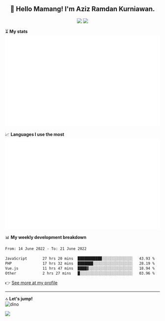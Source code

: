 <h2 align="center">👋 Hello Mamang! I'm Aziz Ramdan Kurniawan.</h2>  
<p align="center">
  <img src="https://komarev.com/ghpvc/?username=azizramdan">
  <img src="https://wakatime.com/badge/user/90056fa0-4c31-4eca-954e-2a3ac05896f9.svg">
</p>
    
⏳ **My stats**  
![](https://raw.githubusercontent.com/azizramdan/github-stats/master/generated/overview.svg#gh-dark-mode-only)

📈 **Languages I use the most**  
![](https://raw.githubusercontent.com/azizramdan/github-stats/master/generated/languages.svg#gh-dark-mode-only)

📊 **My weekly development breakdown**
<!--START_SECTION:waka-->

```text
From: 14 June 2022 - To: 21 June 2022

JavaScript       27 hrs 20 mins  ███████████░░░░░░░░░░░░░░   43.93 %
PHP              17 hrs 32 mins  ███████░░░░░░░░░░░░░░░░░░   28.19 %
Vue.js           11 hrs 47 mins  ████▓░░░░░░░░░░░░░░░░░░░░   18.94 %
Other            2 hrs 27 mins   █░░░░░░░░░░░░░░░░░░░░░░░░   03.96 %
```

<!--END_SECTION:waka-->
👉 [See more at my profile](https://wakatime.com/@azizramdan)
***
🔝 **Let's jump!**  
![dino](https://raw.githubusercontent.com/azizramdan/azizramdan/master/dino.gif)  

![](https://hit.yhype.me/github/profile?user_id=27954794)
